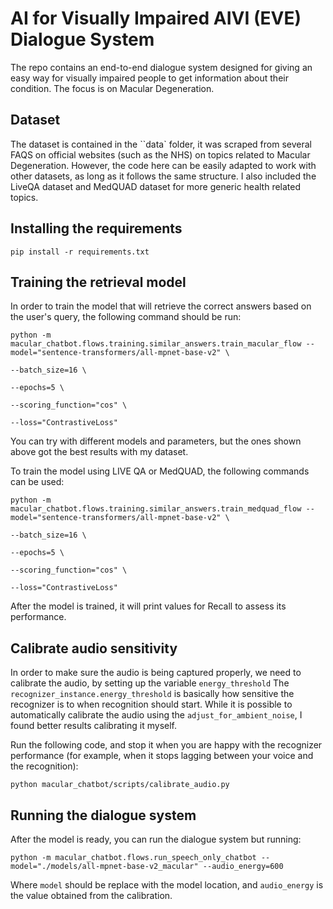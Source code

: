 # AI for Visually Impaired AIVI (EVE) Dialogue System

The repo contains an end-to-end dialogue system designed for giving an easy way for visually impaired people to get information about their condition. The focus is on Macular Degeneration.

## Dataset

The dataset is contained in the ``data` folder, it was scraped from several FAQS on official websites (such as the NHS) on topics related to Macular Degeneration. However, the code here can be easily adapted to work with other datasets, as long as it follows the same structure. I also included the LiveQA dataset and MedQUAD dataset for more generic health related topics.

## Installing the requirements

```
pip install -r requirements.txt
```

## Training the retrieval model

In order to train the model that will retrieve the correct answers based on the user's query, the following command should be run:

```
python -m macular_chatbot.flows.training.similar_answers.train_macular_flow --model="sentence-transformers/all-mpnet-base-v2" \
                                                                            --batch_size=16 \
                                                                            --epochs=5 \
                                                                            --scoring_function="cos" \
                                                                            --loss="ContrastiveLoss"

```

You can try with different models and parameters, but the ones shown above got the best results with my dataset.

To train the model using LIVE QA or MedQUAD, the following commands can be used:

```
python -m macular_chatbot.flows.training.similar_answers.train_medquad_flow --model="sentence-transformers/all-mpnet-base-v2" \
                                                                            --batch_size=16 \
                                                                            --epochs=5 \
                                                                            --scoring_function="cos" \
                                                                            --loss="ContrastiveLoss"

```

After the model is trained, it will print values for Recall to assess its performance.

## Calibrate audio sensitivity

In order to make sure the audio is being captured properly, we need to calibrate the audio, by setting up the variable `energy_threshold`
The `recognizer_instance.energy_threshold` is basically how sensitive the recognizer is to when recognition should start. While it is possible to automatically calibrate the audio using the `adjust_for_ambient_noise`, I found better results calibrating it myself.

Run the following code, and stop it when you are happy with the recognizer performance (for example, when it stops lagging between your voice and the recognition):

```
python macular_chatbot/scripts/calibrate_audio.py
```

## Running the dialogue system

After the model is ready, you can run the dialogue system but running:

```
python -m macular_chatbot.flows.run_speech_only_chatbot --model="./models/all-mpnet-base-v2_macular" --audio_energy=600
```

Where `model` should be replace with the model location, and `audio_energy` is the value obtained from the calibration.
